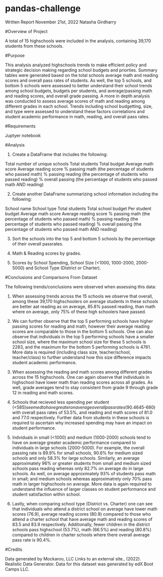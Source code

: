 # pandas-challenge
 Written Report                                                                November 21st, 2022 
 Natasha Girdharry 
 
#Overview of Project  

A total of 15 highschools were included in the analysis, containing 39,170 students from these schools. 


#Purpose 

This analysis analyzed highschools trends to make efficient policy and strategic decision making regarding school budgets and priorties. Summary tables were generated based on the total schools average math and reading scores and overall pass rates of students. As well, the top 5 schools, and bottom 5 schools were assessed to better understand their school trends among school budgets, budgets per students, and average/passing math and reading scores, and overall grade passing. A more in depth analysis was conducted to assess average scores of math and reading among different grades in each school. Trends including school budgetting, size, and type were assessed to understand these factors correlations and student academic performance in math, reading, and overall pass rates.

#Requirements 

Juptyer notebook 

#Analysis 

1) Create a DataFrame that includes the following: 

Total number of unique schools
Total students
Total budget
Average math score
Average reading score
% passing math (the percentage of students who passed math)
% passing reading (the percentage of students who passed reading)
% overall passing (the percentage of students who passed math AND reading)

2) Create another DataFrame summarizing school information including the following: 

School name
School type
Total students
Total school budget
Per student budget
Average math score
Average reading score
% passing math (the percentage of students who passed math)
% passing reading (the percentage of students who passed reading)
% overall passing (the percentage of students who passed math AND reading)

3) Sort the schools into the top 5 and bottom 5 schools by the percentage of their overall passrates. 

4) Math & Reading scores by grades. 

5) Scores by School Spending, School Size (<1000, 1000-2000, 2000-5000) and School Type (District or Charter). 

#Conclusions and Comparisons From Dataset

The following trends/conclusions were observed when assessing this data: 

1) When assessing trends across the 15 schools we observe that overall, among these 39,170 highschoolers on average students in these schools are better aat reading as on average, 85.8% passed reading, than math where on average, only 75% of these high schoolers have passed. 

2) We can further observe that the top 5 performing schools have higher passing scores for reading and math, however their average reading scores are comparable to those in the bottom 5 schools. One can also observe that individuals in the top 5 performing schools have a smaller school size, where the maximum school size for these 5 schools is 2283, and the maximum for the bottom 5 performing schools is 4761. More data is required (including class size, teacher/school, teacher/class) to further understand how this size difference impacts student academic performance. 

3) When assessing the reading and math scores among different grades across the 15 highschools. One can again observe that individuals in highschool have lower math than reading scores across all grades. As well, grade averages tend to stay consistent from grade 9 through grade 12 in reading and math scores. 

4) Schools that recieved less spending per student (<$585) seemed to have greater on average overall pass rates(90.4%), and greater reading (83.9) and math scores (83.5) compared to individuals in the largest spending category ($645-680) with overall pass rates of 53.5%, and reading and math scores of 81.0 and 77.0 respectively. Further data from students in these schools is required to ascertain why increased spending may have an impact on student performance. 

5) Indviduals in small (<1000) and medium (1000-2000) schools tend to have on average greater academic performance compared to individuals in large schools (2000-5000).  For example, the overall passing rate is 89.9% for small schools, 90.6% for medium sized schools and only 58.3% for large schools. Similarly, an average approximately 96% or greater students from small and medium sized schools pass reading whereas only 82.7% on average do in large schools. As well, on average approximately 93% of students pass math in small; and medium schools whereas approximatrely only 70% pass math in larger highschools on average. More data is again required to understand the influence of larger classes on student performance and student satisfaction within school. 

6) Lastly, when comparing school type (District vs. Charter) one can see that individuals who attend a district school on average have lower math scores (76.9), average reading scores (80.9) compared to those who attend a charter school that have average math and reading scores of 83.5 and 83.9 respectively. Additionally, fewer children in the district schools pass highschool (53.7%), math (66.5%) and reading (80.8%) compared to children in charter schools where there overall average pass rate is 90.4%.

#Credits 

Data generated by Mockaroo, LLC Links to an external site., (2022). Realistic Data Generator. Data for this dataset was generated by edX Boot Camps LLC. 
